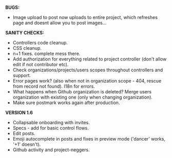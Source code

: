 __BUGS:__
 * Image upload to post now uploads to entire project, which refreshes page and doesnt allow you to post images...
 
__SANITY CHECKS:__
 * Controllers code cleanup.
 * CSS cleanup.
 * n+1 fixes. complete mess there.
 * Add authorization for everything related to project controller (don't allow edit if not contributor etc).
 * Check organizations/projects/users scopes throughout controllers and support.
 * Error pages work? (also when not in organization scope - 404, rescue from record not found). I18n for errors.
 * What happens when Github organization is deleted? Merge users organization with existing one (only when changing organization).
 * Make sure postmark works again after production.
 
__VERSION 1.6__
 * Collapsable onboarding with invites.
 * Specs - add for basic control flows.
 * Edit posts.
 * Emoji autocomplete in posts and fixes in preview mode ('dancer' works, '+1' doesn't).
 * Github activity and project-neggers.